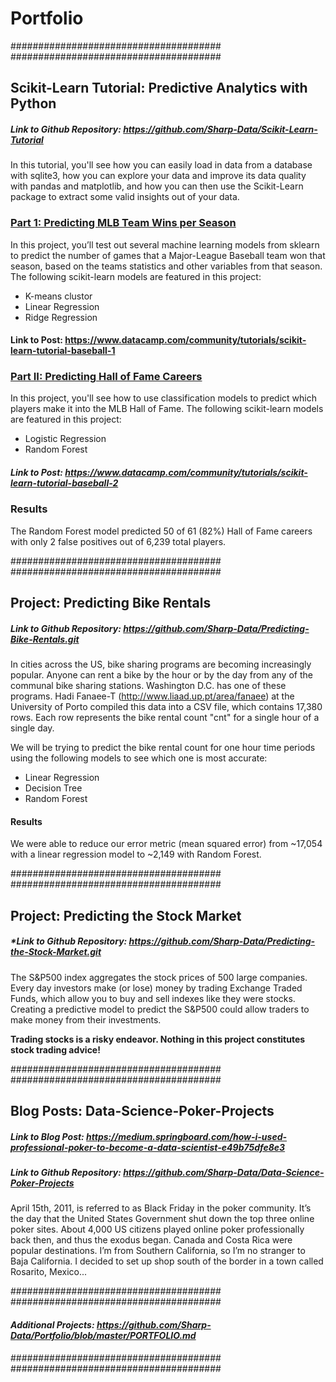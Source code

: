 # Portfolio

######################################
######################################
## Scikit-Learn Tutorial: Predictive Analytics with Python
##### *Link to Github Repository: https://github.com/Sharp-Data/Scikit-Learn-Tutorial*
In this tutorial, you'll see how you can easily load in data from a database with sqlite3, how you can explore your data and improve its data quality with pandas and matplotlib, and how you can then use the Scikit-Learn package to extract some valid insights out of your data.

### [Part 1: Predicting MLB Team Wins per Season](https://www.datacamp.com/community/tutorials/scikit-learn-tutorial-baseball-1)
In this project, you’ll test out several machine learning models from sklearn to predict the number of games that a Major-League Baseball team won that season, based on the teams statistics and other variables from that season.  The following scikit-learn models are featured in this project:

- K-means clustor
- Linear Regression
- Ridge Regression

#### Link to Post: https://www.datacamp.com/community/tutorials/scikit-learn-tutorial-baseball-1

### [Part II: Predicting Hall of Fame Careers](https://www.datacamp.com/community/tutorials/scikit-learn-tutorial-baseball-2)
In this project, you'll see how to use classification models to predict which players make it into the MLB Hall of Fame.  The following scikit-learn models are featured in this project:

- Logistic Regression
- Random Forest

##### Link to Post: https://www.datacamp.com/community/tutorials/scikit-learn-tutorial-baseball-2

### Results

The Random Forest model predicted 50 of 61 (82%) Hall of Fame careers with only 2 false positives out of 6,239 total players.


######################################
######################################
## Project: Predicting Bike Rentals
##### *Link to Github Repository: https://github.com/Sharp-Data/Predicting-Bike-Rentals.git*
In cities across the US, bike sharing programs are becoming increasingly popular.  Anyone can rent a bike by the hour or by the day from any of the communal bike sharing stations.  Washington D.C. has one of these programs.  Hadi Fanaee-T (http://www.liaad.up.pt/area/fanaee) at the University of Porto compiled this data into a CSV file, which contains 17,380 rows.  Each row represents the bike rental count "cnt" for a single hour of a single day.

We will be trying to predict the bike rental count for one hour time periods using the following models to see which one is most accurate:

- Linear Regression
- Decision Tree
- Random Forest

#### Results
We were able to reduce our error metric (mean squared error) from ~17,054 with a linear regression model to ~2,149 with Random Forest.

######################################
######################################
## Project: Predicting the Stock Market
##### *Link to Github Repository: https://github.com/Sharp-Data/Predicting-the-Stock-Market.git
The S&P500 index aggregates the stock prices of 500 large companies.  Every day investors make (or lose) money by
trading Exchange Traded Funds, which allow you to buy and sell indexes like they were stocks.  Creating a predictive
model to predict the S&P500 could allow traders to make money from their investments.

**Trading stocks is a risky endeavor.  Nothing in this project constitutes stock trading advice!**

######################################
######################################
## Blog Posts: Data-Science-Poker-Projects
##### *Link to Blog Post: https://medium.springboard.com/how-i-used-professional-poker-to-become-a-data-scientist-e49b75dfe8e3*
##### *Link to Github Repository: https://github.com/Sharp-Data/Data-Science-Poker-Projects*
April 15th, 2011, is referred to as Black Friday in the poker community. It’s the day that the United States Government shut down the top three online poker sites. About 4,000 US citizens played online poker professionally back then, and thus the exodus began. Canada and Costa Rica were popular destinations. I’m from Southern California, so I’m no stranger to Baja California. I decided to set up shop south of the border in a town called Rosarito, Mexico...

######################################
######################################
#### *Additional Projects: https://github.com/Sharp-Data/Portfolio/blob/master/PORTFOLIO.md*

######################################
######################################


